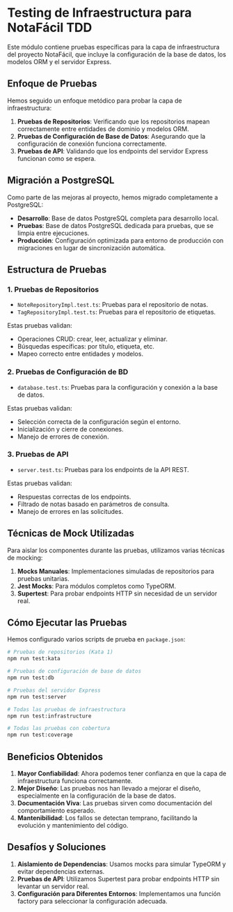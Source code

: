 # Testing de Infraestructura para NotaFácil TDD

Este módulo contiene pruebas específicas para la capa de infraestructura del proyecto NotaFácil, que incluye la configuración de la base de datos, los modelos ORM y el servidor Express.

## Enfoque de Pruebas

Hemos seguido un enfoque metódico para probar la capa de infraestructura:

1. **Pruebas de Repositorios**: Verificando que los repositorios mapean correctamente entre entidades de dominio y modelos ORM.
2. **Pruebas de Configuración de Base de Datos**: Asegurando que la configuración de conexión funciona correctamente.
3. **Pruebas de API**: Validando que los endpoints del servidor Express funcionan como se espera.

## Migración a PostgreSQL

Como parte de las mejoras al proyecto, hemos migrado completamente a PostgreSQL:

- **Desarrollo**: Base de datos PostgreSQL completa para desarrollo local.
- **Pruebas**: Base de datos PostgreSQL dedicada para pruebas, que se limpia entre ejecuciones.
- **Producción**: Configuración optimizada para entorno de producción con migraciones en lugar de sincronización automática.

## Estructura de Pruebas

### 1. Pruebas de Repositorios
- `NoteRepositoryImpl.test.ts`: Pruebas para el repositorio de notas.
- `TagRepositoryImpl.test.ts`: Pruebas para el repositorio de etiquetas.

Estas pruebas validan:
- Operaciones CRUD: crear, leer, actualizar y eliminar.
- Búsquedas específicas: por título, etiqueta, etc.
- Mapeo correcto entre entidades y modelos.

### 2. Pruebas de Configuración de BD
- `database.test.ts`: Pruebas para la configuración y conexión a la base de datos.

Estas pruebas validan:
- Selección correcta de la configuración según el entorno.
- Inicialización y cierre de conexiones.
- Manejo de errores de conexión.

### 3. Pruebas de API
- `server.test.ts`: Pruebas para los endpoints de la API REST.

Estas pruebas validan:
- Respuestas correctas de los endpoints.
- Filtrado de notas basado en parámetros de consulta.
- Manejo de errores en las solicitudes.

## Técnicas de Mock Utilizadas

Para aislar los componentes durante las pruebas, utilizamos varias técnicas de mocking:

1. **Mocks Manuales**: Implementaciones simuladas de repositorios para pruebas unitarias.
2. **Jest Mocks**: Para módulos completos como TypeORM.
3. **Supertest**: Para probar endpoints HTTP sin necesidad de un servidor real.

## Cómo Ejecutar las Pruebas

Hemos configurado varios scripts de prueba en `package.json`:

```bash
# Pruebas de repositorios (Kata 1)
npm run test:kata

# Pruebas de configuración de base de datos
npm run test:db

# Pruebas del servidor Express
npm run test:server

# Todas las pruebas de infraestructura
npm run test:infrastructure

# Todas las pruebas con cobertura
npm run test:coverage
```

## Beneficios Obtenidos

1. **Mayor Confiabilidad**: Ahora podemos tener confianza en que la capa de infraestructura funciona correctamente.
2. **Mejor Diseño**: Las pruebas nos han llevado a mejorar el diseño, especialmente en la configuración de la base de datos.
3. **Documentación Viva**: Las pruebas sirven como documentación del comportamiento esperado.
4. **Mantenibilidad**: Los fallos se detectan temprano, facilitando la evolución y mantenimiento del código.

## Desafíos y Soluciones

1. **Aislamiento de Dependencias**: Usamos mocks para simular TypeORM y evitar dependencias externas.
2. **Pruebas de API**: Utilizamos Supertest para probar endpoints HTTP sin levantar un servidor real.
3. **Configuración para Diferentes Entornos**: Implementamos una función factory para seleccionar la configuración adecuada.
